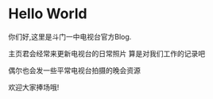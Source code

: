 # Hello World

你们好,这里是斗门一中电视台官方Blog.

主页君会经常来更新电视台的日常照片 算是对我们工作的记录吧

偶尔也会发一些平常电视台拍摄的晚会资源

欢迎大家捧场哦!

